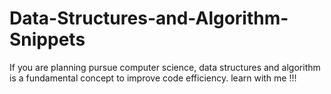 # Data-Structures-and-Algorithm-Snippets
If you are planning pursue  computer science, data structures and algorithm is a fundamental concept to improve code efficiency.
learn with me !!!
